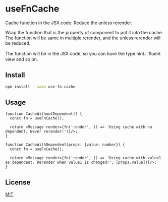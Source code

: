 # useFnCache

Cache function in the JSX code. Reduce the unless rerender.

Wrap the function that is the property of component to put it into the cache. The function will be same in multiple rerender, and the unless rerender will be reduced.

The function will be in the JSX code, so you can have the type hint、fluent view and so on.

## Install

```bash
npm install --save use-fn-cache
```

## Usage

```tsx
function CacheWithoutDependent() {
  const fn = useFnCache();

  return <Message render={fn('render', () => 'Using cache with no dependent. Never rerender!')}/>;
}

function CacheWithDependent(props: {value: number}) {
  const fn = useFnCache();

  return <Message render={fn('render', () => 'Using cache with value1 as dependent. Rerender when value1 is changed!', [props.value])}/>;
}
```
## License

[MIT](LICENSE)